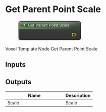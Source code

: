 # Get Parent Point Scale

<div align="left" data-full-width="false"><figure><img src="../../../api/Point/Get_Parent_Point_Scale.png" alt=""><figcaption></figcaption></figure></div>

Voxel Template Node Get Parent Point Scale

## Inputs

## Outputs

<table><thead><tr><th width="170">Name</th><th>Description</th></tr></thead><tbody><tr><td>Scale</td><td>Scale</td></tr></tbody></table>
